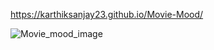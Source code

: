 https://karthiksanjay23.github.io/Movie-Mood/




![Movie_mood_image](https://github.com/karthiksanjay23/Movie-Mood/assets/129615486/0700f386-2820-4656-a9f1-ecc53d8963dd)
